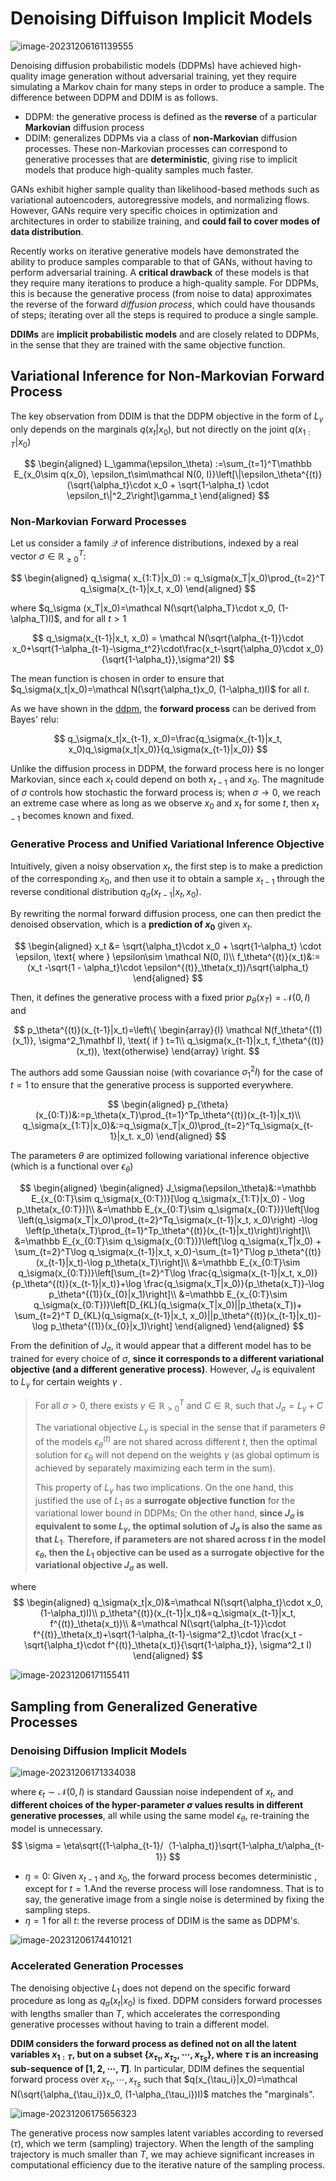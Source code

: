 # Denoising Diffuison Implicit Models

![image-20231206161139555](https://qiniu.lianghao.work/image-20231206161139555.png)

Denoising diffusion probabilistic models (DDPMs) have achieved high-quality image generation without adversarial training, yet they require simulating a Markov chain for many steps in order to produce a sample. The difference between DDPM and DDIM is as follows.

- DDPM: the generative process is defined as the **reverse** of a particular **Markovian** diffusion process
- DDIM:  generalizes DDPMs via a class of **non-Markovian** diffusion processes. These non-Markovian processes can correspond to generative processes that are **deterministic**, giving rise to implicit models that produce high-quality samples much faster.

GANs exhibit higher sample quality than likelihood-based methods such as variational autoencoders, autoregressive models, and normalizing flows. However, GANs require very specific choices in optimization and architectures in order to stabilize training, and **could fail to cover modes of data distribution**.

Recently works on iterative generative models have demonstrated the ability to produce samples comparable to that of GANs, without having to perform adversarial training.  A **critical drawback** of these models is that they require many iterations to produce a high-quality sample. For DDPMs, this is because the generative process (from noise to data) approximates the reverse of the forward *diffusion process*, which could have thousands of steps; iterating over all the steps is required to produce a single sample.

**DDIMs** are **implicit probabilistic models** and are closely related to DDPMs, in the sense that they are trained with the same objective function.

## Variational Inference for Non-Markovian Forward Process

The key observation from DDIM is that the DDPM objective in the form of  $L_\gamma$ only depends on the marginals $q(x_t|x_0)$, but not directly on the joint $q(x_{1:T}|x_0)$

$$
\begin{aligned}
L_\gamma(\epsilon_\theta) :=\sum_{t=1}^T\mathbb E_{x_0\sim q(x_0), \epsilon_t\sim\mathcal N(0, I)}\left[\|\epsilon_\theta^{(t)}(\sqrt{\alpha_t}\cdot x_0 + \sqrt{1-\alpha_t} \cdot \epsilon_t\|^2_2\right]\gamma_t
\end{aligned}
$$

### Non-Markovian Forward Processes

Let us consider a family $\mathcal Q$ of inference distributions, indexed by a real vector $\sigma \in \mathbb R^T_{\ge 0}$:

$$
\begin{aligned}
q_\sigma( x_{1:T}|x_0) := q_\sigma(x_T|x_0)\prod_{t=2}^T q_\sigma(x_{t-1}|x_t, x_0)
\end{aligned}
$$

where $q_\sigma (x_T|x_0)=\mathcal N(\sqrt{\alpha_T}\cdot x_0, (1-\alpha_T)I)$, and for all $t>1$

$$
q_\sigma(x_{t-1}|x_t, x_0) = \mathcal N(\sqrt{\alpha_{t-1}}\cdot x_0+\sqrt{1-\alpha_{t-1}-\sigma_t^2}\cdot\frac{x_t-\sqrt{\alpha_0}\cdot x_0}{\sqrt{1-\alpha_t}},\sigma^2I)
$$

The mean function is chosen in order to ensure that $q_\sigma(x_t|x_0)=\mathcal N(\sqrt{\alpha_t}x_0, (1-\alpha_t)I)$ for all $t$.

As we have shown in the [ddpm](https://github.com/HLImg/GenerativeNN/blob/master/docs/paper_reading/denoising_diffusion_probability_models.md), the **forward process** can be derived from Bayes' relu:

$$
q_\sigma(x_t|x_{t-1}, x_0)=\frac{q_\sigma(x_{t-1}|x_t, x_0)q_\sigma(x_t|x_0)}{q_\sigma(x_{t-1}|x_0)}
$$

Unlike the diffusion process in DDPM, the forward process here is no longer Markovian, since each $x_t$ could depend on both $x_{t-1}$ and $x_0$.  The magnitude of $\sigma$ controls how stochastic the forward process is; when $\sigma\to 0$, we reach an extreme case where as long as we observe $x_0$ and $x_t$ for some $t$, then $x_{t-1}$ becomes known and fixed.

### Generative Process and Unified Variational Inference Objective

Intuitively, given a noisy observation $x_t$, the first step is to make a prediction of the corresponding $x_0$, and then use it to obtain a sample $x_{t-1}$ through the reverse conditional distribution $q_\sigma(x_{t-1}|x_t, x_0)$.

By rewriting the normal forward diffusion process, one can then predict the denoised observation, which is a **prediction of $x_0$** given $x_t$.

$$
\begin{aligned}
x_t &= \sqrt{\alpha_t}\cdot x_0 + \sqrt{1-\alpha_t} \cdot \epsilon, \text{ where } \epsilon\sim \mathcal N(0, I)\\
f_\theta^{(t)}(x_t)&:=(x_t -\sqrt{1 - \alpha_t}\cdot \epsilon^{(t)}_\theta(x_t))/\sqrt{\alpha_t}
\end{aligned}
$$

Then, it defines the generative process with a fixed prior $p_\theta(x_T)=\mathcal N(0, I)$ and 

$$
p_\theta^{(t)}(x_{t-1}|x_t)=\left\{ \begin{array}{l}
\mathcal N(f_\theta^{(1)(x_1)},  \sigma^2_1\mathbf I), \text{ if } t=1\\
q_\sigma(x_{t-1}|x_t, f_\theta^{(t)}(x_t)), \text{otherwise}
\end{array} \right.
$$

The authors add some Gaussian noise (with covariance $\sigma^2_1 I$) for the case of $t=1$ to ensure that the generative process is supported everywhere. 

$$
\begin{aligned}
p_{\theta}(x_{0:T})&:=p_\theta(x_T)\prod_{t=1}^Tp_\theta^{(t)}(x_{t-1}|x_t)\\
q_\sigma(x_{1:T}|x_0)&:=q_\sigma(x_T|x_0)\prod_{t=2}^Tq_\sigma(x_{t-1}|x_t. x_0)
\end{aligned}
$$

The parameters $\theta$ are optimized following variational inference objective (which is a functional over $\epsilon_\theta$)

$$
\begin{aligned}
\begin{aligned}
J_\sigma(\epsilon_\theta)&:=\mathbb E_{x_{0:T}\sim q_\sigma(x_{0:T})}[\log q_\sigma(x_{1:T}|x_0) - \log p_\theta(x_{0:T})]\\
&=\mathbb E_{x_{0:T}\sim q_\sigma(x_{0:T})}\left[\log \left(q_\sigma(x_T|x_0)\prod_{t=2}^Tq_\sigma(x_{t-1}|x_t, x_0)\right) -\log \left(p_\theta(x_T)\prod_{t=1}^Tp_\theta^{(t)}(x_{t-1}|x_t)\right)\right]\\
&=\mathbb E_{x_{0:T}\sim q_\sigma(x_{0:T})}\left[\log q_\sigma(x_T|x_0) + \sum_{t=2}^T\log q_\sigma(x_{t-1}|x_t, x_0)-\sum_{t=1}^T\log p_\theta^{(t)}(x_{t-1}|x_t)-\log p_\theta(x_T)\right]\\
&=\mathbb E_{x_{0:T}\sim q_\sigma(x_{0:T})}\left[\sum_{t=2}^T\log \frac{q_\sigma(x_{t-1}|x_t, x_0)}{p_\theta^{(t)}(x_{t-1}|x_t)}+\log \frac{q_\sigma(x_T|x_0)}{p_\theta(x_T)}-\log p_\theta^{(1)}(x_{0}|x_1)\right]\\
&=\mathbb E_{x_{0:T}\sim q_\sigma(x_{0:T})}\left[D_{KL}(q_\sigma(x_T|x_0)||p_\theta(x_T))+ \sum_{t=2}^T D_{KL}(q_\sigma(x_{t-1}|x_t, x_0)||p_\theta^{(t)}(x_{t-1}|x_t))-\log p_\theta^{(1)}(x_{0}|x_1)\right]
\end{aligned}
\end{aligned}
$$

From the definition of $J_\sigma$, it would appear that a different model has to be trained for every choice of $\sigma$, **since it corresponds to a different variational objective (and a different generative process)**. However, $J_\sigma$ is equivalent to $L_\gamma$ for certain weights $\gamma$ .

> For all $\sigma > 0$, there exists $\gamma \in \mathbb R^T_{>0}$ and $C \in \mathbb R$, such that $J_\sigma = L_\gamma +C$
>
> The variational objective $L_\gamma$ is special in the sense that if parameters $\theta$ of the models $\epsilon_\theta^{(t)}$ are not shared across different $t$, then the optimal solution for $\epsilon_\theta$ will not depend on the weights $\gamma$ (as global optimum is achieved by separately maximizing each term in the sum). 
>
> This property of $L_\gamma$ has two implications. On the one hand, this justified the use of $L_1$ as a **surrogate objective function** for the variational lower bound in DDPMs; On the other hand, **since $J_\sigma$ is equivalent to some $L_\gamma$, the optimal solution of $J_\sigma$ is also the same as that $L_1$**. **Therefore, if parameters are not shared across $t$ in the model $\epsilon_\theta$, then the $L_1$ objective can be used as a surrogate objective for the variational objective $J_\sigma$ as well.**


where
$$
\begin{aligned}
q_\sigma(x_t|x_0)&=\mathcal N(\sqrt{\alpha_t}\cdot x_0, (1-\alpha_t)I)\\
p_\theta^{(t)}(x_{t-1}|x_t)&=q_\sigma(x_{t-1}|x_t, f^{(t)}_\theta(x_t))\\
&=\mathcal N(\sqrt{\alpha_{t-1}}\cdot f^{(t)}_\theta(x_t)+\sqrt{1-\alpha_{t-1}-\sigma^2_t}\cdot \frac{x_t - \sqrt{\alpha_t}\cdot f^{(t)}_\theta(x_t)}{\sqrt{1-\alpha_t}}, \sigma^2_t I)
\end{aligned}
$$


![image-20231206171155411](https://qiniu.lianghao.work/image-20231206171155411.png)

## Sampling from Generalized Generative Processes

### Denoising Diffusion Implicit Models

![image-20231206171334038](https://qiniu.lianghao.work/image-20231206171334038.png)

where $\epsilon_t\sim \mathcal N(0, I)$ is standard Gaussian noise independent of $x_t$, and **different choices of the hyper-parameter $\sigma$ values results in different generative processes**, all while using the same model $\epsilon_\theta$, re-training the model is unnecessary.
$$
\sigma = \eta\sqrt{(1-\alpha_{t-1}/（1-\alpha_t)}\sqrt{1-\alpha_t/\alpha_{t-1}}
$$


- $\eta=0$:  Given $x_{t-1}$ and $x_0$,  the forward process becomes deterministic , except for $t=1$.And the reverse process will lose randomness. That is to say, the generative image from a single noise is determined by fixing the sampling steps.
- $\eta=1$ for all $t$: the reverse process of DDIM is the same as DDPM's. 

![image-20231206174410121](https://qiniu.lianghao.work/image-20231206174410121.png)

### Accelerated Generation Processes

The denoising objective $L_1$ does not depend on the specific forward procedure as long as $q_\sigma(x_t|x_0)$ is fixed. DDPM considers forward processes with lengths smaller than $T$, which accelerates the corresponding generative processes without having to train a different model.

**DDIM considers the forward process as defined not on all the latent variables $x_{1:T}$, but on a subset $\{x_{\tau_1}, x_{\tau_2},\cdots, x_{\tau_S}\}$, where $\tau$ is an increasing sub-sequence of $[1, 2, \cdots, T]$**. In particular, DDIM defines the sequential forward process over $x_{\tau_1}, \cdots, x_{\tau_S}$ such that $q(x_{\tau_i}|x_0)=\mathcal N(\sqrt{\alpha_{\tau_i}}x_0, (1-\alpha_{\tau_i})I)$ matches the "marginals".

![image-20231206175656323](https://qiniu.lianghao.work/image-20231206175656323.png)

The generative process now samples latent variables according to reversed ($\tau$), which we term (sampling) trajectory. When the length of the sampling trajectory is much smaller than $T$, we may achieve significant increases in computational efficiency due to the iterative nature of the sampling process.
